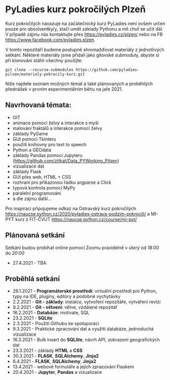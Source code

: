 # PyLadies kurz pokročilých Plzeň

Kurz pokročilých navazuje na začátečnický kurz PyLadies není ovšem určen pouze pro absolventky/y, stačí umět základy Pythonu a mít chuť se učit dál. V případě zájmu nás kontaktujte přes https://pyladies.cz/plzen/ nebo na FB https://www.facebook.com/pyladies.plzen.

V tomto repozitáři budeme postupně shromažďovat materiály z jednotlivých setkání. Některé materiály jsme přidali jako gitovské submoduly, abyste si při klonování stáhli všechny použijte:

```
git clone --recurse-submodules https://github.com/pyladies-pilsen/materialy-pokrocily-kurz.git 
```

Níže najdete seznam možných témat a také plánovaných a proběhlých přednášek v prvním experimentálním běhu na jaře 2021.

## Navrhovaná témata:
* GIT
* animace pomocí želvy a interakce s myší
* malování fraktálů a interakce pomocí želvy
* základy PyGame
* GUI pomocí Tkinteru
* použití knihovny pro text to speech
* Python a GEOdata
* základy Pandas pomocí Jupyteru (https://github.com/zitkat/Data_PYWorking_Pilsen)
* vizualizace dat
* základy Flask
* GUI přes web, HTML + CSS
* rozhraní pro příkazovou řádku argparse a Click
* typová kontrola pomocí MyPy
* paralelní programování
* a dle zájmu další...

Pro inspiraci připojujeme odkaz na Ostravský kurz pokročilých https://naucse.python.cz/2020/pyladies-ostrava-podzim-pokrocili/ a MI-PYT kurz z FIT-ČVUT https://naucse.python.cz/course/mi-pyt/


## Plánovaná setkání

Setkání budou probíhat online pomocí Zoomu pravidelně v *úterý* od *18:00* do *20:00*

* 27.4.2021 - TBA

## Proběhlá setkání

* 26.1.2021 - **Programátorské prostředí**: virtuální prostředí pro Python, typy na IDE, pluginy, editory a podobné vychytávky
* 2.2.2021 - **Git - základy**: instalce, vytvoření repozitáře, vytváření revizí
* 9.2.2021 - **Git - větvení**: větve, vzdálené repozitář
* 16.2.2021 - **Databáze**: motivate, SQL
* 23.2.2021 - **SQLite**
* 2.3.2021 - Použití Githubu ke spoluporáci
* 9.3.2021 - Praktické zpracování dat a využití databáze, jednoduchá vizualizace
* 16.3.2021 - Bulk insert do **SQLlite**, návrh API, zobrazení geografických dat
* 23.3.2021 - základy **HTML** a **CSS**
* 30.3.2021 - **FLASK**, **SQLAlchemy**, **Jinja2**
* 6.4.2021 - **FLASK**, **SQLAlchemy**, **Jinja2**
* 13.4.2021 - webové formuláře a jejich zpracování Flaskem
* 20.4.2021 - **Jupyter**, **Pandas** a vizualizace
